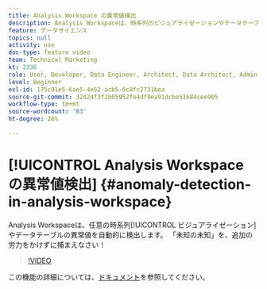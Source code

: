 ```yaml
---
title: Analysis Workspace の異常値検出
description: Analysis Workspaceは、時系列のビジュアライゼーションやデータテーブルの異常値を自動的に検出します。 「未知の未知」を、追加の労力をかけずに捕まえなさい！
feature: データサイエンス
topics: null
activity: use
doc-type: feature video
team: Technical Marketing
kt: 2336
role: User, Developer, Data Engineer, Architect, Data Architect, Admin, Leader
level: Beginner
exl-id: 175c91e5-6ae5-4e52-acb5-6c8fc2731bea
source-git-commit: 32424f3f2b05952fe4df9ea91dcbe51684cee905
workflow-type: tm+mt
source-wordcount: '83'
ht-degree: 26%

---
```


# [!UICONTROL Analysis Workspace の異常値検出] {#anomaly-detection-in-analysis-workspace}

Analysis Workspaceは、任意の時系列[!UICONTROL ビジュアライゼーション]やデータテーブルの異常値を自動的に検出します。 「未知の未知」を、追加の労力をかけずに捕まえなさい！

>[!VIDEO](https://video.tv.adobe.com/v/25444/?quality=12)

この機能の詳細については、[ドキュメント](https://marketing.adobe.com/resources/help/ja_JP/analytics/analysis-workspace/anomaly_detection.html)を参照してください。
